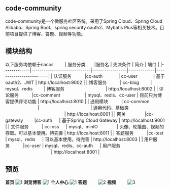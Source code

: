 ## code-community
code-community是一个微服务社区系统。采用了Spring Cloud、Spring Cloud Alibaba、Spring Boot、spring security oauth2、Mybatis Plus等相关技术。目前项目提供了博客、答题、视频等功能。
## 模块结构
以下服务均依赖于nacos
　　
| 服务分类　　|服务名                     |  先决条件          |   简介      |  端口               | 
|-------------|-----------------------------|-----------------|-------------|-------------------------|
| 认证服务　　　|cc-auth        　　　  | cc-user           　　　 |  基于oauth2、JWT   |  http://localhost:9002  | 
| 博客服务　　　| cc-blog       　　  | mysql、redis      　　 |  博客服务　　　　　　　　　 |  http://localhost:8002  | 
| 评论服务　　　|cc-comment    　　　　　  | mysql、redis、cc-user   | 目前只为博客提供评论功能   |  http://localhost:8010  | 
| 通用模块　　　| cc-common    　　 　　　　　|    　　　　　　　　　　　 |   通用代码、基础类  　　　　　　　　　　　　　 |  http://localhost:8001  |
| 网关    　　　　|cc-gateway   　　  |cc-auth                  　 |  基于Spring Cloud Gateway  | http://localhost:9001     |
| 文件服务　　　| cc-oss         　  | mysql、minIO       　　　　| 头像、轮播图、视频的存取。可以基本使用。待完善     |  http://localhost:8011  |
| 答题服务　　　|cc-test            | mysql、redis          　 |  可以基本使用。待完善    |  http://localhost:8003  |
| 用户服务　　　|cc-user              | mysql、redis、cc-auth    　 |   用户服务  　　　　　　　　　　 |  http://localhost:8001  |

## 预览
**首页**
 ![1](http://wecgwm.gitee.io/image-bed/7df45b040b61228a093805550aaf72b.png)
**浏览博客**
 ![1](http://wecgwm.gitee.io/image-bed/7df45b040b61228a093805550aaf72b.png)
**个人中心**
 ![1](http://wecgwm.gitee.io/image-bed/396697658c64b3edf7be84ae5251a10.png)
**答题** 　　
 ![2](http://wecgwm.gitee.io/image-bed/cc-2.png)
**视频** 　　
 ![3](http://wecgwm.gitee.io/image-bed/cc-3.png)
